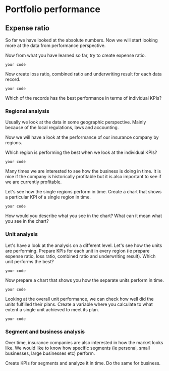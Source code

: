 # Portfolio performance

## Expense ratio
So far we have looked at the absolute numbers. Now we will start looking more at the data from performance perspective.

Now from what you have learned so far, try to create expense ratio.

```{r}
your code

```

Now create loss ratio, combined ratio and underwriting result for each data record.

```{r}
your code

```

Which of the records has the best performance in terms of individual KPIs?

### Regional analysis
Usually we look at the data in some geographic perspective. Mainly because of the local regulations, laws and accounting.

Now we will have a look at the performance of our insurance company by regions.

Which region is performing the best when we look at the individual KPIs?

```{r}
your code

```

Many times we are interested to see how the business is doing in time. It is nice if the company is historically profitable but it is also important to see if we are currently profitable.

Let's see how the single regions perform in time. Create a chart that shows a particular KPI of a single region in time.

```{r}
your code

```

How would you describe what you see in the chart? What can it mean what you see in the chart?


### Unit analysis
Let's have a look at the analysis on a different level. Let's see how the units are performing. Prepare KPIs for each unit in every region (ie prepare expense ratio, loss ratio, combined ratio and underwriting result). Which unit performs the best?

```{r}
your code

```

Now prepare a chart that shows you how the separate units perform in time.

```{r}
your code

```

Looking at the overall unit performance, we can check how well did the units fulfilled their plans. Create a variable where you calculate to what extent a single unit achieved to meet its plan.

```{r}
your code

```

### Segment and business analysis

Over time, insurance companies are also interested in how the market looks like. We would like to know how specific segments (ie personal, small businesses, large businesses etc) perform.

Create KPIs for segments and analyze it in time. Do the same for business.
